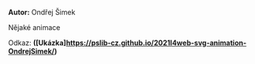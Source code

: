 **Autor:** Ondřej Šimek

Nějaké animace

Odkaz: **([Ukázka]https://pslib-cz.github.io/2021l4web-svg-animation-OndrejSimek/)**